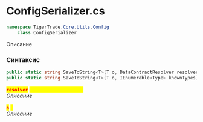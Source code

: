 
# ConfigSerializer.cs
```csharp
namespace TigerTrade.Core.Utils.Config  
    class ConfigSerializer
```

Описание

### Синтаксис
```csharp
public static string SaveToString<T>(T o, DataContractResolver resolver = null)
public static string SaveToString<T>(T o, IEnumerable<Type> knownTypes)
```

<mark style="color:red;">**`resolver`**</mark> <mark style="color:yellow;">`DataContractResolver`</mark>  
 *Описание*  
  
<mark style="color:red;">**`o`**</mark> <mark style="color:yellow;">`T`</mark>  
 *Описание*  
  

                    
                    